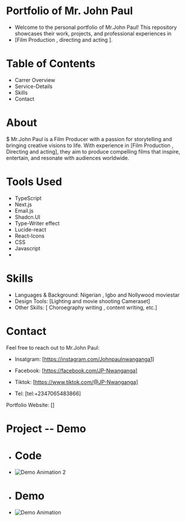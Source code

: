   
# Portfolio of Mr. John Paul
 * Welcome to the personal portfolio of Mr.John Paul! This repository showcases their work, projects, and professional experiences in
 * [Film Production , directing and acting ].

# Table of Contents
* Carrer Overview
* Service-Details
* Skills
* Contact
# About
$ Mr.John Paul is a Film Producer with a passion for storytelling and bringing creative visions to life. With experience in [Film Production , Directing and acting], they aim to produce compelling films that inspire, entertain, and resonate with audiences worldwide.
# Tools Used
 * TypeScript
 * Next.js
 * Email.js
 * Shadcn.UI
 * Type-Writer effect
 * Lucide-react
 * React-Icons
 * CSS
 * Javascript
 *  
# Skills
 * Languages & Background: Nigerian , Igbo and Nollywood moviestar
 * Design Tools: [Lighting and movie shooting Cameraset]
 * Other Skills: [ Choroegraphy writing , content writing, etc.]
# Contact
Feel free to reach out to Mr.John Paul:

* Insatgram: [https://instagram.com/Johnpaulnwanganga1]

* Facebook: [https://facebook.com/JP-Nwanganga]

* Tiktok: [https://www.tiktok.com/@JP-Nwanganga]

* Tel: [tel:+2347065483866]

Portfolio Website: []

# Project -- Demo
* # Code
* ![Demo Animation 2](https://media3.giphy.com/media/v1.Y2lkPTc5MGI3NjExOWN1NWduZ3J6MmRxZ3FtOTE3am9xd2dwdnZseHo0NGc5NWZidG9sNiZlcD12MV9pbnRlcm5hbF9naWZfYnlfaWQmY3Q9Zw/8LqBg4nVpM9QD8NZR3/giphy.gif)
#
*  # Demo
* ![Demo Animation](https://media2.giphy.com/media/v1.Y2lkPTc5MGI3NjExZXUxZDN4YWVubnhkejY4M2pydnFpemFwenVqZWZrbHZ6bGU1ZzI3aCZlcD12MV9pbnRlcm5hbF9naWZfYnlfaWQmY3Q9Zw/jMWAiht3yn9LlvabsM/giphy.gif)
